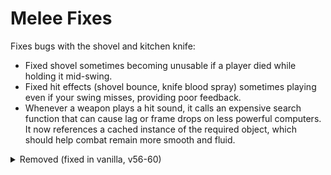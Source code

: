 # Melee Fixes
Fixes bugs with the shovel and kitchen knife:
- Fixed shovel sometimes becoming unusable if a player died while holding it mid-swing.
- Fixed hit effects (shovel bounce, knife blood spray) sometimes playing even if your swing misses, providing poor feedback.
- Whenever a weapon plays a hit sound, it calls an expensive search function that can cause lag or frame drops on less powerful computers. It now references a cached instance of the required object, which should help combat remain more smooth and fluid.

<details>
<summary>Removed (fixed in vanilla, v56-60)</summary>

- Fixed hits being blocked by non-solid triggers, causing enemies to not register damage in certain dungeon rooms.
- Fixed the shovel bouncing off of an invisible wall every swing if you are being monitored on the ship camera.
- Fixed certain targets being damaged multiple times in a single swing.

</details>
